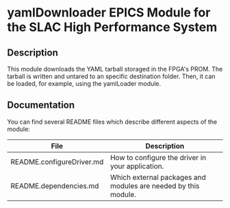 # yamlDownloader EPICS Module for the SLAC High Performance System

## Description

This module downloads the YAML tarball storaged in the FPGA's PROM. The tarball is written and untared
to an specific destination folder. Then, it can be loaded, for example, using the yamlLoader module.

## Documentation

You can find several README files which describe different aspects of the module:

File                        | Description
----------------------------|---------------
README.configureDriver.md   | How to configure the driver in your application.
README.dependencies.md      | Which external packages and modules are needed by this module.